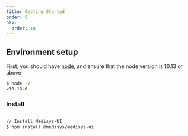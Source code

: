 ```yaml
---
title: Getting Started
order: 9
nav:
  order: 10
---
```


## Environment setup

First, you should have [node](https://nodejs.org/en/), and ensure that the node version is 10.13 or above

```bash
$ node -v
v10.13.0
```

### Install

```bash

// Install Medisys-UI
$ npm install @medisys/medisys-ui
```
